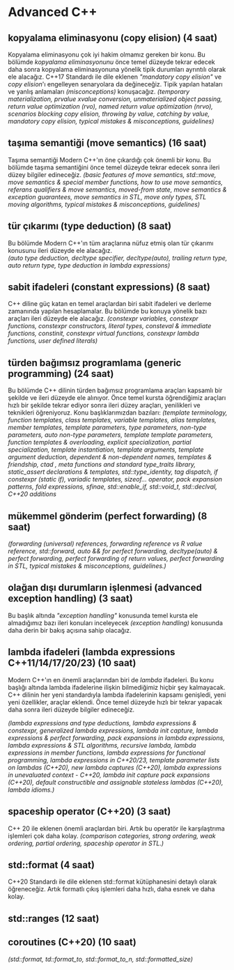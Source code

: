 # Advanced C++

## kopyalama eliminasyonu (copy elision) (4 saat)
Kopyalama eliminasyonu çok iyi hakim olmamız gereken bir konu. Bu bölümde _kopyalama eliminasyonunu_ önce temel düzeyde tekrar edecek daha sonra kopyalama eliminasyonuna yönelik tipik durumları ayrıntılı olarak ele alacağız. C++17 Standardı ile dile eklenen _"mandatory copy elision"_ ve _copy elision_'ı engelleyen senaryolara da değineceğiz. Tipik yapılan hataları ve yanlış anlamaları _(misconceptions)_ konuşacağız. 
_(temporary materialization, prvalue xvalue conversion, unmaterialized object passing, return value optimization (rvo), named return value optimization (nrvo), scenarios blocking copy elision, throwing by value, catching by value, mandatory copy elision, typical mistakes & misconceptions, guidelines)_

## taşıma semantiği (move semantics) (16 saat)
Taşıma semantiği Modern C++'ın öne çıkardığı çok önemli bir konu. Bu bölümde taşıma semantiğini önce temel düzeyde tekrar edecek sonra ileri düzey bilgiler edineceğiz. _(basic features of move semantics, std::move, move semantics & special member functions,  how to use move semantics, referans qualifiers & move semantics, moved-from state,  move semantics & exception guarantees, move semantics in STL, move only types, STL moving algorithms, typical mistakes & misconceptions, guidelines)_

## tür çıkarımı (type deduction) (8 saat)
Bu bölümde Modern C++'ın tüm araçlarına nüfuz etmiş olan tür çıkarımı konusunu ileri düzeyde ele alacağız. <br> 
_(auto type deduction, decltype specifier, decltype(auto), trailing return type, auto return type, type deduction in lambda expressions)_

## sabit ifadeleri (constant expressions) (8 saat)
C++ diline güç katan en temel araçlardan biri sabit ifadeleri ve derleme zamanında yapılan hesaplamalar. Bu bölümde bu konuya yönelik bazı araçları ileri düzeyde ele alacağız. 
_(constexpr variables, constexpr functions, constexpr constructors, literal types, consteval & immediate functions, constinit, constexpr virtual functions, constexpr lambda functions, user defined literals)_

## türden bağımsız programlama (generic programming) (24 saat)
Bu bölümde C++ dilinin türden bağımsız programlama araçları kapsamlı bir şekilde ve ileri düzeyde ele alınıyor. Önce temel kursta öğrendiğimiz araçları hızlı bir şekilde tekrar ediyor sonra ileri düzey araçları, yenilikleri ve teknikleri öğreniyoruz. Konu başlıklarımızdan bazıları:
_(template terminology, function templates,  class templates, variable templates, alias templates, member templates, template parameters, type parameters, non-type parameters, auto non-type parameters, template template parameters, function templates & overloading, explicit specialization, partial specialization, template instantiation, template arguments, template argument deduction, dependent & non-dependent names, templates & friendship, ctad , meta functions and standard type_traits library, static_assert declarations & templates, std::type_identity, tag dispatch, if constexpr (static if), variadic templates, sizeof... operator, pack expansion patterns, fold expressions, sfinae, std::enable_if, std::void_t, std::declval, C++20 additions_

## mükemmel gönderim (perfect forwarding) (8 saat)
_(forwarding (universal) references, forwarding reference vs R value reference, std::forward, auto && for perfect forwarding, decltype(auto) & perfect forwarding, perfect forwarding of return values, perfect forwarding in STL, typical mistakes & misconceptions, guidelines.)_

## olağan dışı durumların işlenmesi (advanced exception handling) (3 saat)
Bu başlık altında _"exception handling"_ konusunda temel kursta ele almadığımız bazı ileri konuları inceleyecek _(exception handling)_ konusunda daha derin bir bakış açısına sahip olacağız.

## lambda ifadeleri (lambda expressions C++11/14/17/20/23) (10 saat)
Modern C++'ın en önemli araçlarından biri de _lambda_ ifadeleri. Bu konu başlığı altında lambda ifadelerine ilişkin bilmediğimiz hiçbir şey kalmayacak. C++ dilinin her yeni standardıyla lambda ifadelerinin kapsamı genişledi, yeni yeni özellikler, araçlar eklendi. Önce temel düzeyde hızlı bir tekrar yapacak daha sonra ileri düzeyde bilgiler edineceğiz.
 
_(lambda expressions and type deductions, lambda expressions & constexpr, generalized lambda expressions, lambda init capture, lambda expressions & perfect forwarding, pack expansions in lambda expressions, lambda expressions & STL algorithms, recursive lambda, lambda expressions in member functions, lambda expressions for functional programming, lambda expressions in C++20/23, template parameter lists on lambdas (C++20), new lambda captures (C++20), lambda expressions in unevaluated context - C++20, lambda init capture pack expansions (C++20), default constructible and assignable stateless lambdas (C++20), lambda idioms.)_

## spaceship operator (C++20) (3 saat)
C++ 20 ile eklenen önemli araçlardan biri. Artık bu operatör ile karşılaştrıma işlemleri çok daha kolay.
_(comparison categories, strong ordering, weak ordering, partial ordering, spaceship operator in STL.)_

## std::format (4 saat)
C++20 Standardı ile dile eklenen std::format kütüphanesini detaylı olarak öğreneceğiz. Artık formatlı çıkış işlemleri daha hızlı, daha esnek ve daha kolay.

## std::ranges (12 saat)

## coroutines (C++20) (10 saat)
_(std::format, td::format_to, std::format_to_n, std::formatted_size)_

